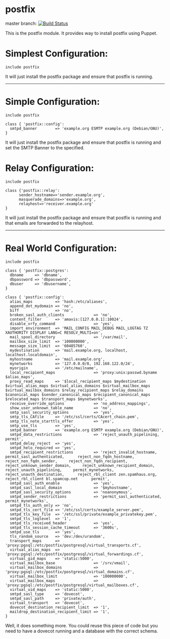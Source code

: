 # postfix #

master branch: [![Build Status](https://secure.travis-ci.org/mjhas/postfix.png?branch=master)](http://travis-ci.org/mjhas/postfix)

This is the postfix module. It provides way to install postfix using Puppet.

Simplest Configuration:
=============


    include postfix


It will just install the postfix package and ensure that postfix is running.

---------------------------------------

Simple Configuration:
=============


    include postfix

    class { 'postfix::config':
      smtpd_banner        => 'example.org ESMTP example.org (Debian/GNU)',
    }

It will just install the postfix package and ensure that postfix is running and set the SMTP Banner to the specified.


Relay Configuration:
=============


    include postfix

    class {'postfix::relay':
          sender_hostname=>'sender.example.org',
          masquerade_domains=>'example.org',
          relayhost=>'receiver.example.org'
    }


It will just install the postfix package and ensure that postfix is running and that emails are forwarded to the relayhost.

---------------------------------------

Real World Configuration:
=============

    include postfix

    class { 'postfix::postgres':
      dbname     => 'dbname',
      dbpassword => 'dbpassword',
      dbuser     => 'dbusername',
    }

    class { 'postfix::config':
      alias_maps          => 'hash:/etc/aliases',
      append_dot_mydomain => 'no',
      biff                => 'no',
      broken_sasl_auth_clients             => 'no',
      content_filter      => 'amavis:[127.0.0.1]:10024',
      disable_vrfy_command                 => 'yes',
      import_environment  => 'MAIL_CONFIG MAIL_DEBUG MAIL_LOGTAG TZ XAUTHORITY DISPLAY LANG=C RESOLV_MULTI=on',
      mail_spool_directory                 => '/var/mail',
      mailbox_size_limit  => '100000000',
      message_size_limit  => '60485760',
      mydestination       => 'mail.example.org, localhost, localhost.localdomain',
      myhostname          => 'mail.example.org',
      mynetworks          => '127.0.0.0/8, 192.168.122.0/24',
      myorigin            => '/etc/mailname',
      local_recipient_maps                 => 'proxy:unix:passwd.byname $alias_maps',
      proxy_read_maps     => '$local_recipient_maps $mydestination $virtual_alias_maps $virtual_alias_domains $virtual_mailbox_maps $virtual_mailbox_domains $relay_recipient_maps $relay_domains $canonical_maps $sender_canonical_maps $recipient_canonical_maps $relocated_maps $transport_maps $mynetworks',
      receive_override_options             => 'no_address_mappings',
      show_user_unknown_table_name         => 'no',
      smtp_sasl_security_options           => 'yes',
      smtp_tls_CAfile     => '/etc/ssl/certs/CAcert_chain.pem',
      smtp_tls_note_starttls_offer         => 'yes',
      smtp_use_tls        => 'yes',
      smtpd_banner        => 'example.org ESMTP example.org (Debian/GNU)',
      smtpd_data_restrictions              => 'reject_unauth_pipelining,     permit',
      smtpd_delay_reject  => 'yes',
      smtpd_helo_required => 'yes',
      smtpd_recipient_restrictions         => 'reject_invalid_hostname,     permit_sasl_authenticated,      reject_non_fqdn_hostname,     reject_non_fqdn_sender,     reject_non_fqdn_recipient,      reject_unknown_sender_domain,     reject_unknown_recipient_domain,            reject_unauth_pipelining,     permit_mynetworks,      reject_unauth_destination,      reject_rbl_client zen.spamhaus.org, reject_rbl_client bl.spamcop.net      permit',
      smtpd_sasl_auth_enable               => 'yes',
      smtpd_sasl_local_domain              => '$myhostname',
      smtpd_sasl_security_options          => 'noanonymous',
      smtpd_sender_restrictions            => 'permit_sasl_authenticated, permit_mynetworks',
      smtpd_tls_auth_only => 'no',
      smtpd_tls_cert_file => '/etc/ssl/certs/example_server.pem',
      smtpd_tls_key_file  => '/etc/ssl/private/example_privatekey.pem',
      smtpd_tls_loglevel  => '1',
      smtpd_tls_received_header            => 'yes',
      smtpd_tls_session_cache_timeout      => '3600s',
      smtpd_use_tls       => 'yes',
      tls_random_source   => 'dev:/dev/urandom',
      transport_maps      => 'proxy:pgsql:/etc/postfix/postgresql/virtual_transports.cf',
      virtual_alias_maps  => 'proxy:pgsql:/etc/postfix/postgresql/virtual_forwardings.cf',
      virtual_gid_maps    => 'static:5000',
      virtual_mailbox_base                 => '/srv/vmail',
      virtual_mailbox_domains              => 'proxy:pgsql:/etc/postfix/postgresql/virtual_domains.cf',
      virtual_mailbox_limit                => '100000000',
      virtual_mailbox_maps                 => 'proxy:pgsql:/etc/postfix/postgresql/virtual_mailboxes.cf',
      virtual_uid_maps    => 'static:5000',
      smtpd_sasl_type     => 'dovecot',
      smtpd_sasl_path     => 'private/auth',
      virtual_transport   => 'dovecot',
      dovecot_destination_recipient_limit  => '1',
      maildrop_destination_recipient_limit => '1',
    }


Well, it does something more. You could reuse this piece of code but you need to have a dovecot running and a database with the correct schema. 
